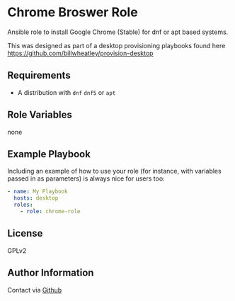 Chrome Broswer Role
=========

Ansible role to install Google Chrome (Stable) for dnf or apt based systems.

This was designed as part of a desktop provisioning playbooks found here <https://github.com/billwheatley/provision-desktop>

Requirements
------------

- A distribution with `dnf` `dnf5` or `apt`

Role Variables
--------------

none

Example Playbook
----------------

Including an example of how to use your role (for instance, with variables passed in as parameters) is always nice for users too:

```yaml
- name: My Playbook
  hosts: desktop
  roles:
    - role: chrome-role
```

License
-------

GPLv2

Author Information
------------------

Contact via [Github](https://github.com/billwheatley/)
